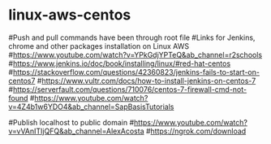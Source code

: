 # linux-aws-centos
#Push and pull commands have been through root file
#Links for Jenkins, chrome and other packages installation on Linux AWS
#https://www.youtube.com/watch?v=YPkGdjYPTeQ&ab_channel=r2schools
#https://www.jenkins.io/doc/book/installing/linux/#red-hat-centos
#https://stackoverflow.com/questions/42360823/jenkins-fails-to-start-on-centos7
#https://www.vultr.com/docs/how-to-install-jenkins-on-centos-7
#https://serverfault.com/questions/710076/centos-7-firewall-cmd-not-found
#https://www.youtube.com/watch?v=4Z4b1w6YDO4&ab_channel=SapBasisTutorials



#Publish localhost to public domain
#https://www.youtube.com/watch?v=vVAnITIjQFQ&ab_channel=AlexAcosta
#https://ngrok.com/download
